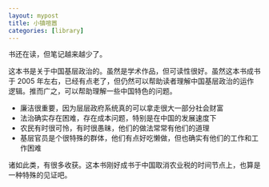```yaml
---
layout: mypost
title: 小镇喧嚣
categories: [library]
---
```


书还在读，但笔记越来越少了。

这本书是关于中国基层政治的。虽然是学术作品，但可读性很好。虽然这本书成书于 2005 年左右，已经有点老了，但仍然可以帮助读者理解中国基层政治的运作逻辑。推而广之，可以帮助理解一些中国特色的问题。

- 廉洁很重要，因为层层政府系统真的可以拿走很大一部分社会财富
- 法治确实存在困难，存在成本问题，特别是在中国的发展速度下
- 农民有时很可怜，有时很愚昧，他们的做法常常有他们的道理
- 基层官员是个很特殊的群体，他们有点好吃懒做，但也确实有他们的工作和工作困难

诸如此类，有很多收获。这本书刚好成书于中国取消农业税的时间节点上，也算是一种特殊的见证吧。

